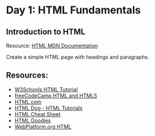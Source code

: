 # Day 1: HTML Fundamentals

## Introduction to HTML

Resource: [HTML MDN Documentation](https://developer.mozilla.org/en-US/docs/Web/HTML)

Create a simple HTML page with headings and paragraphs.

## Resources:
- [W3Schools HTML Tutorial](https://www.w3schools.com/html/)
- [freeCodeCamp HTML and HTML5](https://www.freecodecamp.org/learn/responsive-web-design/#basic-html-and-html5)
- [HTML.com](http://html.com/)
- [HTML Dog - HTML Tutorials](https://htmldog.com/guides/html/beginner/)
- [HTML Cheat Sheet](https://htmlcheatsheet.com/)
- [HTML Goodies](https://www.htmlgoodies.com/)
- [WebPlatform.org HTML](http://webplatform.org/)
